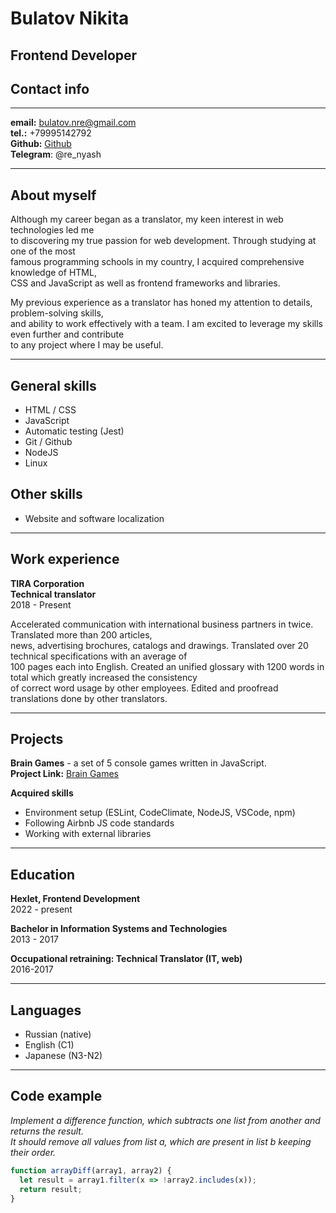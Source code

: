 # Bulatov Nikita
## Frontend Developer
## Contact info

***

**email:** bulatov.nre@gmail.com \
**tel.:** +79995142792 \
**Github:** [Github](https://github.com/renyash) \
**Telegram**: @re_nyash

***

## About myself

Although my career began as a translator, my keen interest in web technologies led me \
to discovering my true passion for web development. Through studying at one of the most \
famous programming schools in my country, I acquired comprehensive
knowledge of HTML, \
CSS and JavaScript as well as frontend frameworks and libraries. <br> 

My previous experience as a translator has honed my attention to details, problem-solving skills, \
and ability to work effectively with a team. I am excited to leverage my skills even further and
contribute \
to any project where I may be useful.

***

## General skills
* HTML / CSS
* JavaScript
* Automatic testing (Jest)
* Git / Github
* NodeJS
* Linux

## Other skills
* Website and software localization

***

## Work experience
**TIRA Corporation** \
**Technical translator** \
2018 - Present

Accelerated communication with international business partners
in twice. Translated more than 200 articles, \
news, advertising 
brochures, catalogs and drawings. Translated over 20 technical
specifications with an average of \
100 pages each into English.
Created an unified glossary with 1200 words in total which greatly
increased the consistency \
of correct word usage by other
employees. Edited and proofread translations done by other
translators.

***

## Projects

**Brain Games** - a set of 5 console games written in JavaScript. \
**Project Link:** [Brain Games](https://github.com/renyash/frontend-project-lvl1)

**Acquired skills**
* Environment setup (ESLint, CodeClimate, NodeJS, VSCode, npm)
* Following Airbnb JS code standards
* Working with external libraries

***

## Education
**Hexlet, Frontend Development** \
2022 - present

**Bachelor in Information Systems and Technologies** \
2013 - 2017

**Occupational retraining: Technical Translator (IT, web)** \
2016-2017

***

## Languages
* Russian (native)
* English (C1)
* Japanese (N3-N2)

***

## Code example

*Implement a difference function, which subtracts one list from another and returns the result. \
It should remove all values from list a, which are present in list b keeping their order.* 

```javascript
function arrayDiff(array1, array2) {
  let result = array1.filter(x => !array2.includes(x));
  return result;
}
